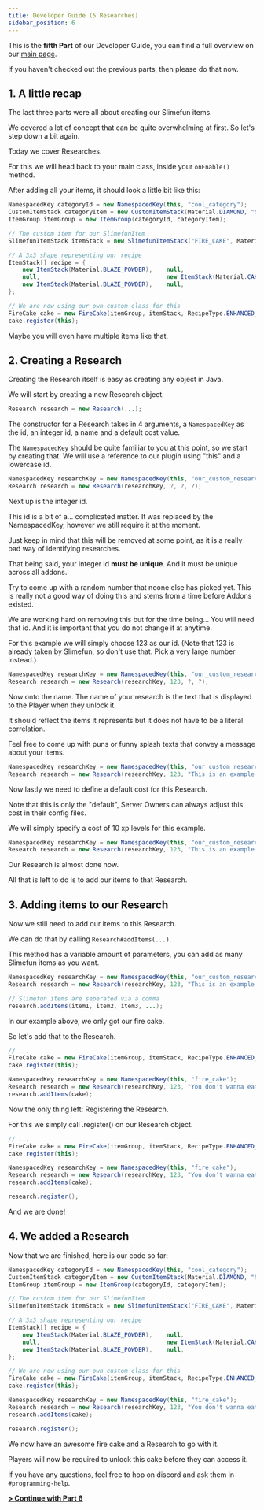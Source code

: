 ```yaml
---
title: Developer Guide (5 Researches)
sidebar_position: 6
---
```


This is the **fifth Part** of our Developer Guide, you can find a full overview on our [main page](Developer-Guide.md).

If you haven't checked out the previous parts, then please do that now.

## 1. A little recap

The last three parts were all about creating our Slimefun items.

We covered a lot of concept that can be quite overwhelming at first. So let's step down a bit again.

Today we cover Researches.

For this we will head back to your main class, inside your `onEnable()` method.

After adding all your items, it should look a little bit like this:

```java
NamespacedKey categoryId = new NamespacedKey(this, "cool_category");
CustomItemStack categoryItem = new CustomItemStack(Material.DIAMOND, "&4Our very cool Category");
ItemGroup itemGroup = new ItemGroup(categoryId, categoryItem);

// The custom item for our SlimefunItem
SlimefunItemStack itemStack = new SlimefunItemStack("FIRE_CAKE", Material.CAKE, "&4Fire Cake", "", LoreBuilder.radioactive(Radioactivity.HIGH), LoreBuilder.HAZMAT_SUIT_REQUIRED);

// A 3x3 shape representing our recipe
ItemStack[] recipe = {
    new ItemStack(Material.BLAZE_POWDER),    null,                               new ItemStack(Material.BLAZE_POWDER),
    null,                                    new ItemStack(Material.CAKE),       null,
    new ItemStack(Material.BLAZE_POWDER),    null,                               new ItemStack(Material.BLAZE_POWDER)
};

// We are now using our own custom class for this
FireCake cake = new FireCake(itemGroup, itemStack, RecipeType.ENHANCED_CRAFTING_TABLE, recipe);
cake.register(this);
```

Maybe you will even have multiple items like that.

## 2. Creating a Research

Creating the Research itself is easy as creating any object in Java.

We will start by creating a new Research object.

```java
Research research = new Research(...);
```

The constructor for a Research takes in 4 arguments, a `NamespacedKey` as the id, an integer id, a name and a default cost value.

The `NamespacedKey` should be quite familiar to you at this point, so we start by creating that. We will use a reference to our plugin using "this" and a lowercase id.

```java
NamespacedKey researchKey = new NamespacedKey(this, "our_custom_research");
Research research = new Research(researchKey, ?, ?, ?);
```

Next up is the integer id.

This id is a bit of a... complicated matter. It was replaced by the NamespacedKey, however we still require it at the moment.

Just keep in mind that this will be removed at some point, as it is a really bad way of identifying researches.

That being said, your integer id **must be unique**. And it must be unique across all addons.

Try to come up with a random number that noone else has picked yet. This is really not a good way of doing this and stems from a time before Addons existed.

We are working hard on removing this but for the time being... You will need that id. And it is important that you do not change it at anytime.

For this example we will simply choose 123 as our id. (Note that 123 is already taken by Slimefun, so don't use that. Pick a very large number instead.)

```java
NamespacedKey researchKey = new NamespacedKey(this, "our_custom_research");
Research research = new Research(researchKey, 123, ?, ?);
```

Now onto the name. The name of your research is the text that is displayed to the Player when they unlock it.

It should reflect the items it represents but it does not have to be a literal correlation.

Feel free to come up with puns or funny splash texts that convey a message about your items.

```java
NamespacedKey researchKey = new NamespacedKey(this, "our_custom_research");
Research research = new Research(researchKey, 123, "This is an example message", ?);
```

Now lastly we need to define a default cost for this Research.

Note that this is only the "default", Server Owners can always adjust this cost in their config files.

We will simply specify a cost of 10 xp levels for this example.

```java
NamespacedKey researchKey = new NamespacedKey(this, "our_custom_research");
Research research = new Research(researchKey, 123, "This is an example message", 10);
```

Our Research is almost done now.

All that is left to do is to add our items to that Research.

## 3. Adding items to our Research

Now we still need to add our items to this Research.

We can do that by calling `Research#addItems(...)`.

This method has a variable amount of parameters, you can add as many Slimefun items as you want.

```java
NamespacedKey researchKey = new NamespacedKey(this, "our_custom_research");
Research research = new Research(researchKey, 123, "This is an example message", 10);

// Slimefun items are seperated via a comma
research.addItems(item1, item2, item3, ...);
```

In our example above, we only got our fire cake.

So let's add that to the Research.

```java
// ...
FireCake cake = new FireCake(itemGroup, itemStack, RecipeType.ENHANCED_CRAFTING_TABLE, recipe);
cake.register(this);

NamespacedKey researchKey = new NamespacedKey(this, "fire_cake");
Research research = new Research(researchKey, 123, "You don't wanna eat this", 10);
research.addItems(cake);
```

Now the only thing left: Registering the Research.

For this we simply call .register() on our Research object.

```java
// ...
FireCake cake = new FireCake(itemGroup, itemStack, RecipeType.ENHANCED_CRAFTING_TABLE, recipe);
cake.register(this);

NamespacedKey researchKey = new NamespacedKey(this, "fire_cake");
Research research = new Research(researchKey, 123, "You don't wanna eat this", 10);
research.addItems(cake);

research.register();
```

And we are done!

## 4. We added a Research

Now that we are finished, here is our code so far:

```java
NamespacedKey categoryId = new NamespacedKey(this, "cool_category");
CustomItemStack categoryItem = new CustomItemStack(Material.DIAMOND, "&4Our very cool Category");
ItemGroup itemGroup = new ItemGroup(categoryId, categoryItem);

// The custom item for our SlimefunItem
SlimefunItemStack itemStack = new SlimefunItemStack("FIRE_CAKE", Material.CAKE, "&4Fire Cake", "", LoreBuilder.radioactive(Radioactivity.HIGH), LoreBuilder.HAZMAT_SUIT_REQUIRED);

// A 3x3 shape representing our recipe
ItemStack[] recipe = {
    new ItemStack(Material.BLAZE_POWDER),    null,                               new ItemStack(Material.BLAZE_POWDER),
    null,                                    new ItemStack(Material.CAKE),       null,
    new ItemStack(Material.BLAZE_POWDER),    null,                               new ItemStack(Material.BLAZE_POWDER)
};

// We are now using our own custom class for this
FireCake cake = new FireCake(itemGroup, itemStack, RecipeType.ENHANCED_CRAFTING_TABLE, recipe);
cake.register(this);

NamespacedKey researchKey = new NamespacedKey(this, "fire_cake");
Research research = new Research(researchKey, 123, "You don't wanna eat this", 10);
research.addItems(cake);

research.register();
```

We now have an awesome fire cake and a Research to go with it.

Players will now be required to unlock this cake before they can access it.

If you have any questions, feel free to hop on discord and ask them in `#programming-help`.

[**> Continue with Part 6**](Developer-Guide-(6-Custom-Heads).md)
